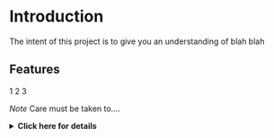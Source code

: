# Introduction
The intent of this project is to give you an understanding of blah blah

## Features

1
2
3

*Note* Care must  be taken to....

<details>
<summary><b>Click here for details</b></summary>

This is the stuff under

1. First item
2. Second item
   Indented text within a list - just add spaces 
3. three

This is the stuff under

</details>
